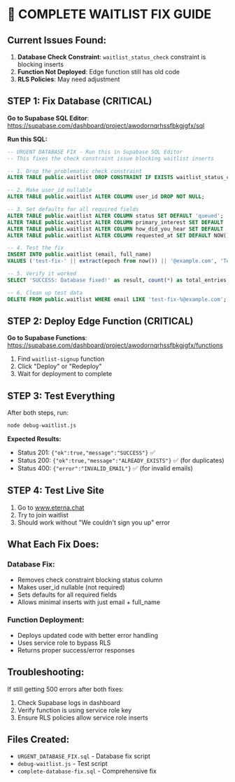 # 🚨 COMPLETE WAITLIST FIX GUIDE

## Current Issues Found:
1. **Database Check Constraint**: `waitlist_status_check` constraint is blocking inserts
2. **Function Not Deployed**: Edge function still has old code
3. **RLS Policies**: May need adjustment

## STEP 1: Fix Database (CRITICAL)

**Go to Supabase SQL Editor**: https://supabase.com/dashboard/project/awodornqrhssfbkgjgfx/sql

**Run this SQL:**
```sql
-- URGENT DATABASE FIX - Run this in Supabase SQL Editor
-- This fixes the check constraint issue blocking waitlist inserts

-- 1. Drop the problematic check constraint
ALTER TABLE public.waitlist DROP CONSTRAINT IF EXISTS waitlist_status_check;

-- 2. Make user_id nullable
ALTER TABLE public.waitlist ALTER COLUMN user_id DROP NOT NULL;

-- 3. Set defaults for all required fields
ALTER TABLE public.waitlist ALTER COLUMN status SET DEFAULT 'queued';
ALTER TABLE public.waitlist ALTER COLUMN primary_interest SET DEFAULT 'general';
ALTER TABLE public.waitlist ALTER COLUMN how_did_you_hear SET DEFAULT 'website';
ALTER TABLE public.waitlist ALTER COLUMN requested_at SET DEFAULT NOW();

-- 4. Test the fix
INSERT INTO public.waitlist (email, full_name) 
VALUES ('test-fix-' || extract(epoch from now()) || '@example.com', 'Test User');

-- 5. Verify it worked
SELECT 'SUCCESS: Database fixed!' as result, count(*) as total_entries FROM public.waitlist;

-- 6. Clean up test data
DELETE FROM public.waitlist WHERE email LIKE 'test-fix-%@example.com';
```

## STEP 2: Deploy Edge Function (CRITICAL)

**Go to Supabase Functions**: https://supabase.com/dashboard/project/awodornqrhssfbkgjgfx/functions

1. Find `waitlist-signup` function
2. Click "Deploy" or "Redeploy"
3. Wait for deployment to complete

## STEP 3: Test Everything

After both steps, run:
```bash
node debug-waitlist.js
```

**Expected Results:**
- Status 201: `{"ok":true,"message":"SUCCESS"}` ✅
- Status 200: `{"ok":true,"message":"ALREADY_EXISTS"}` ✅ (for duplicates)
- Status 400: `{"error":"INVALID_EMAIL"}` ✅ (for invalid emails)

## STEP 4: Test Live Site

1. Go to www.eterna.chat
2. Try to join waitlist
3. Should work without "We couldn't sign you up" error

## What Each Fix Does:

### Database Fix:
- Removes check constraint blocking status column
- Makes user_id nullable (not required)
- Sets defaults for all required fields
- Allows minimal inserts with just email + full_name

### Function Deployment:
- Deploys updated code with better error handling
- Uses service role to bypass RLS
- Returns proper success/error responses

## Troubleshooting:

If still getting 500 errors after both fixes:
1. Check Supabase logs in dashboard
2. Verify function is using service role key
3. Ensure RLS policies allow service role inserts

## Files Created:
- `URGENT_DATABASE_FIX.sql` - Database fix script
- `debug-waitlist.js` - Test script
- `complete-database-fix.sql` - Comprehensive fix

